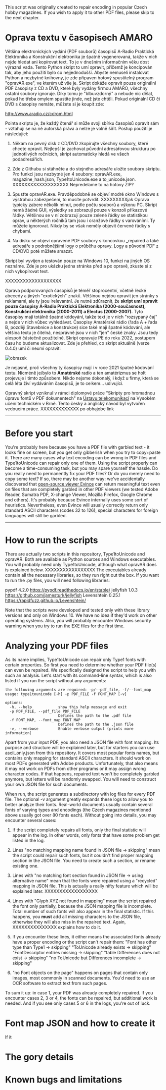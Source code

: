 This script was originally created to repair encoding in popular Czech hobby magazines. If you wish to apply it to other PDF files, please skip to the next chapter.

# Oprava textu v časopisech AMARO

Většina elektronických vydání (PDF souborů) časopisů A-Radio Praktická Elektronika a Konstrukční elektronika je špatně vygenerovaná, takže v nich nejde hledat ani kopírovat text. To je v dnešním informačním věku dost výrazná vada. Tento Python skript to umí opravit, přičemž je koncipován tak, aby jeho použití bylo co nejjednodušší. Abyste nemuseli instalovat Python a nezbytné knihovny, je zde připaven hotový spustitelný program "opravAR.exe", ve kterém už vše je. Skript dokáže opravit pouze originální PDF časopisy z CD a DVD, které byly vydány firmou AMARO, všechny ostatní soubory ignoruje. Díky tomu je "blbuvzdorný" a nebude nic dělat, pokud ho třeba omylem spustíte jinde, než jste chtěli. Pokud originální CD či DVD s časopisy nemáte, můžete si je koupit zde:

http://www.aradio.cz/cdrom.html

Pointa skriptu je, že každý čtenář si může svoji sbírku časopisů opravit sám - vztahují se na ně autorská práva a nelze je volně šířit. Postup použití je následující:

1. Někam na pevný disk z CD/DVD zkopírujte všechny soubory, které chcete opravit. Nejlepší je zachovat původní adresářovou strukturu po jednotlivých ročnících, skript automaticky hledá ve všech podadresářích.

2. Zde z Githubu si stáhněte a do stejného adresáře uložte soubory skriptu. Pro funkci jsou nezbytné jen 4 soubory: opravAR.exe, magazine_hash.json, Type1toUnicode.exe a to_unicode.json. XXXXXXXXXXXXXXXXXXX Nepredelame to na hotovy ZIP?

3. Spusťte opravAR.exe. Pravděpodobně se objeví modré okno Windows s výstrahou zabezpečení, to musíte potvrdit. XXXXXXXXXjak Oprava typicky zabere několik minut, podle počtu souborů a výkonu PC. Skript nemá žádné GUI, výsledky se zobrazují pouze v konzoli příkazové řádky. Většinou se v ní zobrazují pouze zelené řádky se statistikou oprav, u některých ročníků tam jsou i oranžové řádky s varováními. Ty můžete ignorovat. Nikdy by se však neměly objevit červené řádky s chybami.

4. Na disku se objeví opravené PDF soubory s koncovkou _repaired a také adresáře s podrobnějšími logy o průběhu opravy. Logy a původní PDF z CD/DVD poté můžete smazat.

Skript byl vyvíjen a testován pouze na Windows 10, funkci na jiných OS neznáme. Zde je pro ukázku jedna stránka před a po opravě, zkuste si z nich vykopírovat text.

XXXXXXXXXXXXXXXXXXX

Oprava podporovaných časopisů je téměř stoprocentní, včetně řecké abecedy a jiných "exotických" znaků. Většinou nejdou opravit jen stránky s reklamami, ale ty jsou irelevantní. Je nutné zdůraznit, že **skript umí opravit pouze časopisy A-Radio Praktická Elektronika (2000-současnost), Konstrukční elektronika (2000-2011) a Electus (2000-2007).** Tyto časopisy mají totálně špatné kódování, takže text je v nich "rozsypaný čaj" a nejde v nich vůbec vyhledávat. Časopisy Amatérské rádio (řada A + řada B, později Stavebnice a konstrukce) sice také mají špatné kódování, ale většina textu je čitelná, nesprávně jsou v nich "jen" české znaky. Jsou tedy alespoň částečně použitelné. Skript opravuje PE do roku 2022, postupem času ho budeme aktualizovat. Zde je přehled, co skript aktuálně (verze 0.4.0) umí či neumí opravit:

![obrazek](https://github.com/xgmitt00-220814/Type1toUnicode/assets/169207159/2b769b2f-0112-4e15-bc73-cbdfbcc86088)


Je nejasné, proč všechny ty časopisy mají i v roce 2021 špatné kódování textu. Nicméně je/bylo to **Amatérské** radio a ten amatérizmus se holt projevuje i tímto způsobem. Nikdo nejsme dokonalý, i když u firmy, která se celá léta živí vydáváním časopisů, je to celkem... udivující.



Opravný skript vzniknul v rámci diplomové práce "Skripty pro hromadnou úpravu fontů v PDF dokumentech" na [Ústavu telekomunikací](https://www.utko.fekt.vut.cz/) na Vysokém učení technickém v Brně. Tento český a anglický návod byl vytvořen vedoucím práce. XXXXXXXXXXXXX po obhajobe link

---------------------------------------

 # Before you start

You're probably here because you have a PDF file with garbled text - it looks fine on screen, but you get only gibberish when you try to copy+paste it. There are many cases why text encoding can be wrong in PDF files and Type1toUnicode can repair only one of them. Using the script properly can become a time-consuming task, but you may spare yourself the hassle. Do you really need to permanently fix your PDF files? Or do you merely need to copy some text? If so, there may be another way: we've accidentally discovered that [open-source viewer Evince](https://wiki.gnome.org/Apps/Evince) can return meaningful text even on files that are completely garbled in other PDF viewers (we tested Adobe Reader, Sumatra PDF, X-change Viewer, Mozilla Firefox, Google Chrome and others). It's probably because Evince internally uses some sort of heuristics. Nevertheless, even Evince will usually correctly return only standard ASCII characters (codes 32 to 126), special characters for foreign languages will still be garbled.

---------------------------------------

# How to run the scripts

There are actually two scripts in this repository, Type1toUnicode and opravAR. Both are available as Python sources and Windows executables. You will probably need only Type1toUnicode, although what opravAR does is explained below. XXXXXXXXXXXXXXXXX The executables already contain all the necessary libraries, so they run right out the box. If you want to run the .py files, you will need following libraries:

pypdf					4.2.0			https://pypdf.readthedocs.io/en/stable/
jellyfish				1.0.3			https://github.com/jamesturk/jellyfish
Levenshtein		0.25.1		https://rapidfuzz.github.io/Levenshtein/

Note that the scripts were developed and tested only with these library versions and only on Windows 10. We have no idea if they'd work on other operating systems. Also, you will probably encounter Windows security warning when you try to run the EXE files for the first time.

# Analyzing your PDF files

As its name implies, Type1toUnicode can repair only Type1 fonts with certain properties. So first you need to determine whether your PDF file(s) can even be repaired. We specifically designed the script to help you with such an analysis. Let's start with its command-line syntax, which is also listed if you run the script without any arguments:

```
the following arguments are required: -p/--pdf_file, -f/--font_map
usage: type1tounicode [-h] -p PDF_FILE -f FONT_MAP [-v]

options:
  -h, --help            show this help message and exit
  -p PDF_FILE, --pdf_file PDF_FILE
                        Defines the path to the .pdf file
  -f FONT_MAP, --font_map FONT_MAP
                        Defines the path to the .json file
  -v, --verbose         Enable verbose output (prints more information)
```

Apart from your input PDF, you also need a JSON file with font mapping. Its purpose and structure will be explained later, but for starters you can use ascii_only.json from this repository. It covers most popular fonts names, but contains only mapping for standard ASCII characters. It should work on most PDFs generated with Adobe products. Unfortunately, that also means it may not work on PDFs from other programs or it may assign wrong character codes. If that happens, repaired text won't be completely garbled anymore, but letters will be randomly swapped. You will need to construct your own JSON file for such documents.

When run, the script generates a subdirectory with log files for every PDF file. The optional -v argument greatly expands these logs to allow you to better analyze their fonts. Real-world documents usually contain several fonts of varying types and encodings (the Czech magazines mentioned above usually got over 80 fonts each). Without going into details, you may encounter several cases:

1. If the script completely repairs all fonts, only the final statistic will appear in the log. In other words, only fonts that have some problem get listed in the log.

2. Lines "no matching mapping name found in JSON file -> skipping" mean the script could repair such fonts, but it couldn't find proper mapping section in the JSON file. You need to create such a section, or rename existing one.

3. Lines with "no matching font section found in JSON file -> using alternative name" mean that the fonts were repaired using a "recycled" mapping in JSON file. This is actually a really nifty feature which will be explained later. XXXXXXXXXXXXXXXXXX

4. Lines with "Glyph XYZ not found in mapping" mean the script repaired the font only partially, because the JSON mapping file is incomplete. Total number of such fonts will also appear in the final statistic. If this happens, you **must** add all missing characters to the JSON file, otherwise they will also miss in the repaired text. Again, XXXXXXXXXXXXXXX explains how to do it.

5.  If you encounter these lines, it either means the associated fonts already have a proper encoding or the script can't repair them:
"Font has other type than Type1 -> skipping"
"ToUnicode already exists -> skipping"
"FontDescriptor entries missing -> skipping"
"table Differences does not exist -> skipping"
"no ToUnicode but Differences incomplete  -> skipping"

6. "no Font objects on the page" happens on pages that contain only images, most commonly in scanned documents. You'd need to use an OCR software to extract text from such pages.

To sum it up: in case 1, your PDF was already completely repaired. If you encounter cases 2, 3 or 4, the fonts can be repaired, but additional work is needed. And if you see only cases 5 or 6 in the logs, you're out of luck.

# Font map JSON and how to create it

If it 


# The gory details

# Known bugs and limitations

